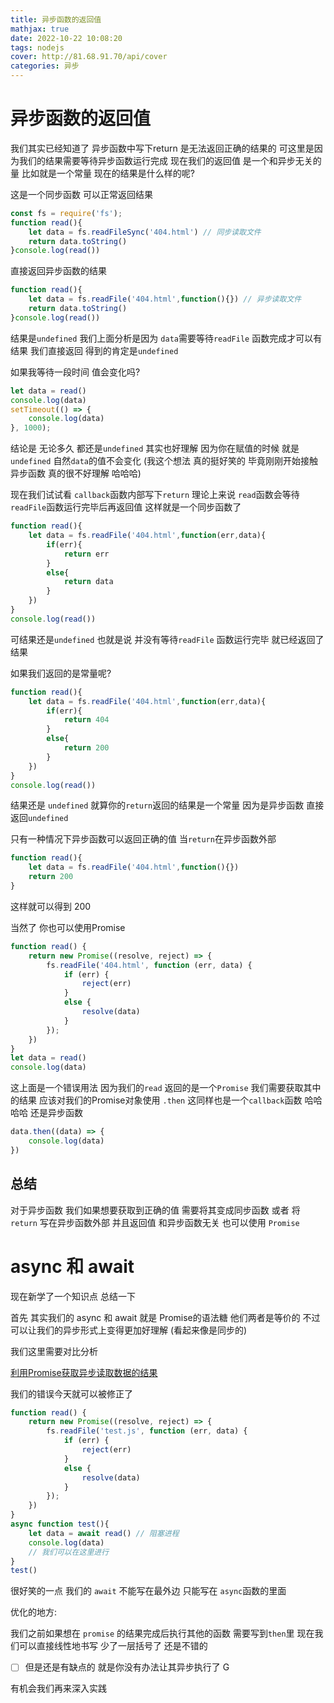 ```yaml
---
title: 异步函数的返回值
mathjax: true
date: 2022-10-22 10:08:20
tags: nodejs
cover: http://81.68.91.70/api/cover
categories: 异步
---
```


# 异步函数的返回值

我们其实已经知道了 异步函数中写下return 是无法返回正确的结果的 可这里是因为我们的结果需要等待异步函数运行完成 现在我们的返回值 是一个和异步无关的量 比如就是一个常量 现在的结果是什么样的呢? 

这是一个同步函数 可以正常返回结果

```js
const fs = require('fs');
function read(){
    let data = fs.readFileSync('404.html') // 同步读取文件
    return data.toString()
}console.log(read())
```

直接返回异步函数的结果 


```js
function read(){
    let data = fs.readFile('404.html',function(){}) // 异步读取文件
    return data.toString()
}console.log(read())
```

结果是`undefined`  我们上面分析是因为 `data`需要等待`readFile` 函数完成才可以有结果 我们直接返回 得到的肯定是`undefined` 

如果我等待一段时间 值会变化吗?

```js
let data = read()
console.log(data)
setTimeout(() => {
    console.log(data)
}, 1000);
```

结论是 无论多久 都还是`undefined` 其实也好理解 因为你在赋值的时候 就是`undefined` 自然`data`的值不会变化 (我这个想法 真的挺好笑的 毕竟刚刚开始接触 异步函数 真的很不好理解 哈哈哈)

现在我们试试看 `callback`函数内部写下`return` 理论上来说 `read`函数会等待`readFile`函数运行完毕后再返回值 这样就是一个同步函数了 

```js
function read(){
    let data = fs.readFile('404.html',function(err,data){
        if(err){
            return err
        }
        else{
            return data
        }
    })
}
console.log(read())
```

可结果还是`undefined` 也就是说 并没有等待`readFile` 函数运行完毕 就已经返回了结果 

如果我们返回的是常量呢?

```js
function read(){
    let data = fs.readFile('404.html',function(err,data){
        if(err){
            return 404
        }
        else{
            return 200
        }
    })
}
console.log(read())
```

结果还是 `undefined`  就算你的`return`返回的结果是一个常量 因为是异步函数 直接返回`undefined`

只有一种情况下异步函数可以返回正确的值  当`return`在异步函数外部

```js
function read(){
    let data = fs.readFile('404.html',function(){})
    return 200
}
```

这样就可以得到 200 

当然了 你也可以使用<a name="promise">Promise</a>

```js
function read() {
    return new Promise((resolve, reject) => {
        fs.readFile('404.html', function (err, data) {
            if (err) {
                reject(err)
            }
            else {
                resolve(data)
            }
        });
    })
}
let data = read()
console.log(data)
```

这上面是一个错误用法 因为我们的`read` 返回的是一个`Promise` 我们需要获取其中的结果 应该对我们的Promise对象使用 `.then` 这同样也是一个`callback`函数 哈哈哈哈 还是异步函数 

```js
data.then((data) => {
    console.log(data)
})

```

## 总结

对于异步函数 我们如果想要获取到正确的值 需要将其变成同步函数 或者 将`return` 写在异步函数外部 并且返回值 和异步函数无关 也可以使用 `Promise` 

# async 和 await

现在新学了一个知识点 总结一下 

首先 其实我们的 async 和 await 就是 Promise的语法糖 他们两者是等价的 不过可以让我们的异步形式上变得更加好理解 (看起来像是同步的)

我们这里需要对比分析 

[利用Promise获取异步读取数据的结果](#promise)

我们的错误今天就可以被修正了

```js
function read() {
    return new Promise((resolve, reject) => {
        fs.readFile('test.js', function (err, data) {
            if (err) {
                reject(err)
            }
            else {
                resolve(data)
            }
        });
    })
}
async function test(){
    let data = await read() // 阻塞进程
    console.log(data)
    // 我们可以在这里进行 
}
test()
```

很好笑的一点 我们的  `await` 不能写在最外边 只能写在 `async`函数的里面

优化的地方: 

我们之前如果想在 `promise` 的结果完成后执行其他的函数 需要写到`then`里 现在我们可以直接线性地书写 少了一层括号了 还是不错的 



-   [ ] 但是还是有缺点的 就是你没有办法让其异步执行了 G



有机会我们再来深入实践

